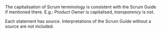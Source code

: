 The capitalisation of Scrum terminology is consistent with the Scrum Guide if mentioned there. E.g.: *Product Owner* is capitalised, *transparency* is not.

Each statement has source. Interpretations of the Scrum Guide without a source are not included.

